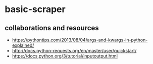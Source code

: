 # basic-scraper  

## collaborations and resources  
- https://pythontips.com/2013/08/04/args-and-kwargs-in-python-explained/  
- http://docs.python-requests.org/en/master/user/quickstart/  
- https://docs.python.org/3/tutorial/inputoutput.html  

